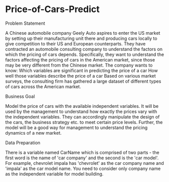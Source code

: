 # Price-of-Cars-Predict

Problem Statement

A Chinese automobile company Geely Auto aspires to enter the US market by setting up their manufacturing unit there and producing cars locally to give competition to their US and European counterparts.  They have contracted an automobile consulting company to understand the factors on which the pricing of cars depends. Specifically, they want to understand the factors affecting the pricing of cars in the American market, since those may be very different from the Chinese market. The company wants to know:  Which variables are significant in predicting the price of a car How well those variables describe the price of a car Based on various market surveys, the consulting firm has gathered a large dataset of different types of cars across the American market.


Business Goal

Model the price of cars with the available independent variables. It will be used by the management to understand how exactly the prices vary with the independent variables. They can accordingly manipulate the design of the cars, the business strategy etc. to meet certain price levels. Further, the model will be a good way for management to understand the pricing dynamics of a new market.

Data Preparation

There is a variable named CarName which is comprised of two parts - the first word is the name of 'car company' and the second is the 'car model'. For example, chevrolet impala has 'chevrolet' as the car company name and 'impala' as the car model name. You need to consider only company name as the independent variable for model building.
